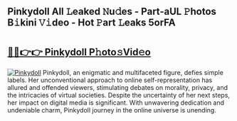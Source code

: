 ## Pinkydoll All 𝙻eaked 𝙽u𝚍es - Part-aUL 𝙿hotos B𝚒kini 𝚅𝚒deo - Hot 𝙿art 𝙻eaks 5orFA

# <h2><a href="http://ld0hlbv.urlbe.top/?page=Pinkydoll">🔗🔗👉👉 Pinkydoll P𝚑oto𝚜Vid𝚎o</a></h2>

[![Pinkydoll](https://i.imgur.com/eBuTRDB.gif)](http://ld0hlbv.urlbe.top/?page=Pinkydoll)
Pinkydoll, an enigmatic and multifaceted figure, defies simple labels. Her unconventional approach to online self-representation has allured and offended viewers, stimulating debates on morality, privacy, and the intricacies of virtual societies. Despite the uncertainty of her next steps, her impact on digital media is significant. With unwavering dedication and undeniable charm, Pinkydoll journey in the online universe is unending.
